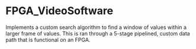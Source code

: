# FPGA_VideoSoftware
Implements a custom search algorithm to find a window of values within a larger frame of values. This is ran through a 5-stage pipelined, custom data path that is functional on an FPGA.
